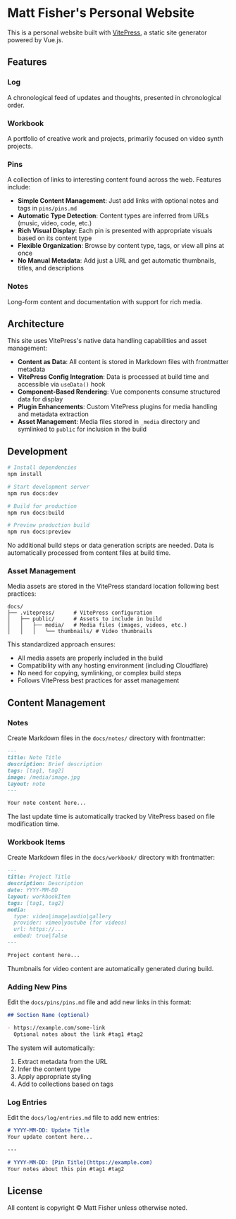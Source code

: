 # Matt Fisher's Personal Website

This is a personal website built with [VitePress](https://vitepress.dev/), a static site generator powered by Vue.js.

## Features

### Log

A chronological feed of updates and thoughts, presented in chronological order.

### Workbook

A portfolio of creative work and projects, primarily focused on video synth projects.

### Pins

A collection of links to interesting content found across the web. Features include:

- **Simple Content Management**: Just add links with optional notes and tags in `pins/pins.md`
- **Automatic Type Detection**: Content types are inferred from URLs (music, video, code, etc.)
- **Rich Visual Display**: Each pin is presented with appropriate visuals based on its content type
- **Flexible Organization**: Browse by content type, tags, or view all pins at once
- **No Manual Metadata**: Add just a URL and get automatic thumbnails, titles, and descriptions

### Notes

Long-form content and documentation with support for rich media.

## Architecture

This site uses VitePress's native data handling capabilities and asset management:

- **Content as Data**: All content is stored in Markdown files with frontmatter metadata
- **VitePress Config Integration**: Data is processed at build time and accessible via `useData()` hook
- **Component-Based Rendering**: Vue components consume structured data for display
- **Plugin Enhancements**: Custom VitePress plugins for media handling and metadata extraction
- **Asset Management**: Media files stored in `_media` directory and symlinked to `public` for inclusion in the build

## Development

```bash
# Install dependencies
npm install

# Start development server
npm run docs:dev

# Build for production
npm run docs:build

# Preview production build
npm run docs:preview
```

No additional build steps or data generation scripts are needed. Data is automatically processed from content files at build time.

### Asset Management

Media assets are stored in the VitePress standard location following best practices:

```
docs/
├── .vitepress/      # VitePress configuration
│   ├── public/      # Assets to include in build
│   │   ├── media/   # Media files (images, videos, etc.)
│   │   │   └── thumbnails/ # Video thumbnails
```

This standardized approach ensures:
- All media assets are properly included in the build
- Compatibility with any hosting environment (including Cloudflare)
- No need for copying, symlinking, or complex build steps
- Follows VitePress best practices for asset management

## Content Management

### Notes

Create Markdown files in the `docs/notes/` directory with frontmatter:

```markdown
---
title: Note Title
description: Brief description
tags: [tag1, tag2]
image: /media/image.jpg
layout: note
---

Your note content here...
```

The last update time is automatically tracked by VitePress based on file modification time.

### Workbook Items

Create Markdown files in the `docs/workbook/` directory with frontmatter:

```markdown
---
title: Project Title
description: Description
date: YYYY-MM-DD
layout: workbookItem
tags: [tag1, tag2]
media:
  type: video|image|audio|gallery
  provider: vimeo|youtube (for videos)
  url: https://...
  embed: true|false
---

Project content here...
```

Thumbnails for video content are automatically generated during build.

### Adding New Pins

Edit the `docs/pins/pins.md` file and add new links in this format:

```markdown
## Section Name (optional)

- https://example.com/some-link
  Optional notes about the link #tag1 #tag2
```

The system will automatically:
1. Extract metadata from the URL
2. Infer the content type
3. Apply appropriate styling
4. Add to collections based on tags

### Log Entries

Edit the `docs/log/entries.md` file to add new entries:

```markdown
# YYYY-MM-DD: Update Title
Your update content here...

---

# YYYY-MM-DD: [Pin Title](https://example.com)
Your notes about this pin #tag1 #tag2
```

## License

All content is copyright © Matt Fisher unless otherwise noted.
